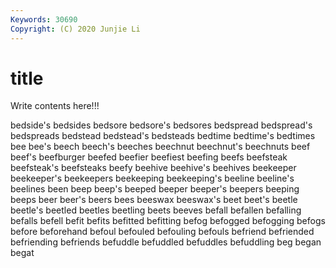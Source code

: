 ```yaml
---
Keywords: 30690
Copyright: (C) 2020 Junjie Li
---
```


# title

Write contents here!!!

bedside's 
bedsides
bedsore 
bedsore's 
bedsores 
bedspread 
bedspread's 
bedspreads 
bedstead 
bedstead's 
bedsteads 
bedtime
bedtime's 
bedtimes 
bee 
bee's 
beech 
beech's 
beeches 
beechnut 
beechnut's 
beechnuts
beef 
beef's 
beefburger 
beefed 
beefier 
beefiest 
beefing 
beefs 
beefsteak 
beefsteak's
beefsteaks 
beefy 
beehive 
beehive's 
beehives 
beekeeper 
beekeeper's 
beekeepers 
beekeeping 
beekeeping's
beeline 
beeline's 
beelines 
been 
beep 
beep's 
beeped 
beeper 
beeper's 
beepers
beeping 
beeps 
beer 
beer's 
beers 
bees 
beeswax 
beeswax's 
beet 
beet's
beetle 
beetle's 
beetled 
beetles 
beetling 
beets 
beeves 
befall 
befallen 
befalling
befalls 
befell 
befit 
befits 
befitted 
befitting 
befog 
befogged 
befogging 
befogs
before 
beforehand 
befoul 
befouled 
befouling 
befouls 
befriend 
befriended 
befriending 
befriends
befuddle 
befuddled 
befuddles 
befuddling 
beg 
began 
begat 
